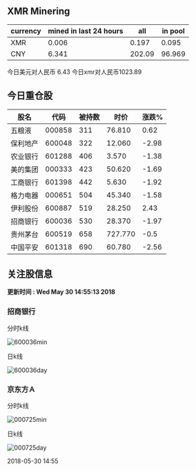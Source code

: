 ## XMR Minering

|currency|mined in last 24 hours|all|in pool|
|---|---|---|---|
|XMR|0.006|0.197|0.095|
|CNY|6.341|202.09|96.969|

今日美元对人民币 6.43	今日xmr对人民币1023.89


## 今日重仓股 

|股名|代码|被持数|时价|涨跌%|
|---|---|---|---|---|
|五粮液|000858|311|76.810|0.62|
|保利地产|600048|322|12.060|-2.98|
|农业银行|601288|406|3.570|-1.38|
|美的集团|000333|423|50.620|-1.69|
|工商银行|601398|442|5.630|-1.92|
|格力电器|000651|504|45.340|-1.58|
|伊利股份|600887|519|28.250|2.43|
|招商银行|600036|530|28.370|-1.97|
|贵州茅台|600519|658|727.770|-0.5|
|中国平安|601318|690|60.780|-2.56|

## 关注股信息
**更新时间 : Wed May 30 14:55:13 2018**
### 招商银行 
分时k线

![600036min](http://image.sinajs.cn/newchart/min/n/sh600036.gif)

日k线

![600036day](http://image.sinajs.cn/newchart/daily/n/sh600036.gif)

### 京东方Ａ 
分时k线

![000725min](http://image.sinajs.cn/newchart/min/n/sz000725.gif)

日k线

![000725day](http://image.sinajs.cn/newchart/daily/n/sz000725.gif)

2018-05-30 14:55